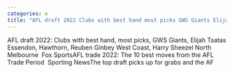 ```yaml
---
categories: e
title: "AFL draft 2022 Clubs with best hand most picks GWS Giants Elijah Tsatas Essendon Hawthorn Reuben Ginbey West Coast Harry Sheezel North Melbourne  Fox Sports"
---
```

AFL draft 2022: Clubs with best hand, most picks, GWS Giants, Elijah Tsatas Essendon, Hawthorn, Reuben Ginbey West Coast, Harry Sheezel North Melbourne&nbsp;&nbsp;Fox SportsAFL trade 2022: The 10 best moves from the AFL Trade Period&nbsp;&nbsp;Sporting NewsThe top draft picks up for grabs and the AF